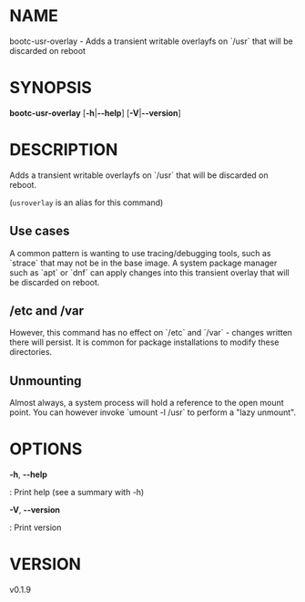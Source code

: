 # NAME

bootc-usr-overlay - Adds a transient writable overlayfs on \`/usr\` that
will be discarded on reboot

# SYNOPSIS

**bootc-usr-overlay** \[**-h**\|**\--help**\] \[**-V**\|**\--version**\]

# DESCRIPTION

Adds a transient writable overlayfs on \`/usr\` that will be discarded
on reboot.

(`usroverlay` is an alias for this command)

## Use cases

A common pattern is wanting to use tracing/debugging tools, such as
\`strace\` that may not be in the base image. A system package manager
such as \`apt\` or \`dnf\` can apply changes into this transient overlay
that will be discarded on reboot.

## /etc and /var

However, this command has no effect on \`/etc\` and \`/var\` - changes
written there will persist. It is common for package installations to
modify these directories.

## Unmounting

Almost always, a system process will hold a reference to the open mount
point. You can however invoke \`umount -l /usr\` to perform a \"lazy
unmount\".

# OPTIONS

**-h**, **\--help**

:   Print help (see a summary with -h)

**-V**, **\--version**

:   Print version

# VERSION

v0.1.9
